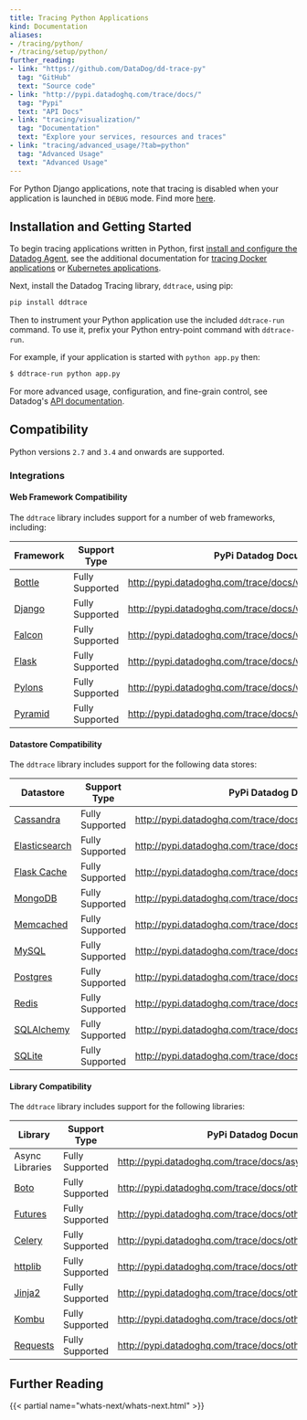 ```yaml
---
title: Tracing Python Applications
kind: Documentation
aliases:
- /tracing/python/
- /tracing/setup/python/
further_reading:
- link: "https://github.com/DataDog/dd-trace-py"
  tag: "GitHub"
  text: "Source code"
- link: "http://pypi.datadoghq.com/trace/docs/"
  tag: "Pypi"
  text: "API Docs"
- link: "tracing/visualization/"
  tag: "Documentation"
  text: "Explore your services, resources and traces"
- link: "tracing/advanced_usage/?tab=python"
  tag: "Advanced Usage"
  text: "Advanced Usage"
---
```


<div class="alert alert-info">
For Python Django applications, note that tracing is disabled when your application is launched in <code>DEBUG</code> mode. Find more <a href="http://pypi.datadoghq.com/trace/docs/web_integrations.html#django">here</a>.
</div>

## Installation and Getting Started

To begin tracing applications written in Python, first [install and configure the Datadog Agent][1], see the additional documentation for [tracing Docker applications][2] or [Kubernetes applications][3].

Next, install the Datadog Tracing library, `ddtrace`, using pip:

```python
pip install ddtrace
```

Then to instrument your Python application use the included `ddtrace-run` command. To use it, prefix your Python entry-point command with `ddtrace-run`.

For example, if your application is started with `python app.py` then:

```sh
$ ddtrace-run python app.py
```

For more advanced usage, configuration, and fine-grain control, see Datadog's [API documentation][4].


## Compatibility

Python versions `2.7` and `3.4` and onwards are supported.

### Integrations

#### Web Framework Compatibility

The `ddtrace` library includes support for a number of web frameworks, including:

|                Framework                 |  Support Type   |                     PyPi Datadog Documentation                     |
| ---------------------------------------- | --------------- | ------------------------------------------------------------------ |
| [Bottle][5]          | Fully Supported | http://pypi.datadoghq.com/trace/docs/web_integrations.html#bottle  |
| [Django][6] | Fully Supported | http://pypi.datadoghq.com/trace/docs/web_integrations.html#django  |
| [Falcon][7]   | Fully Supported | http://pypi.datadoghq.com/trace/docs/web_integrations.html#falcon  |
| [Flask][8]         | Fully Supported | http://pypi.datadoghq.com/trace/docs/web_integrations.html#flask   |
| [Pylons][9]      | Fully Supported | http://pypi.datadoghq.com/trace/docs/web_integrations.html#pylons  |
| [Pyramid][10]       | Fully Supported | http://pypi.datadoghq.com/trace/docs/web_integrations.html#pyramid |

#### Datastore Compatibility

The `ddtrace` library includes support for the following data stores:

|                           Datastore                            |  Support Type   |                       PyPi Datadog Documentation                        |
| -------------------------------------------------------------- | --------------- | ----------------------------------------------------------------------- |
| [Cassandra][11]                     | Fully Supported | http://pypi.datadoghq.com/trace/docs/db_integrations.html#cassandra     |
| [Elasticsearch][12] | Fully Supported | http://pypi.datadoghq.com/trace/docs/db_integrations.html#elasticsearch |
| [Flask Cache][13]           | Fully Supported | http://pypi.datadoghq.com/trace/docs/db_integrations.html#flask-cache   |
| [MongoDB][14]             | Fully Supported | http://pypi.datadoghq.com/trace/docs/db_integrations.html#mongodb       |
| [Memcached][15]                            | Fully Supported | http://pypi.datadoghq.com/trace/docs/db_integrations.html#memcached     |
| [MySQL][16]                                | Fully Supported | http://pypi.datadoghq.com/trace/docs/db_integrations.html#mysql         |
| [Postgres][17]                        | Fully Supported | http://pypi.datadoghq.com/trace/docs/db_integrations.html#postgres      |
| [Redis][18]                                     | Fully Supported | http://pypi.datadoghq.com/trace/docs/db_integrations.html#redis         |
| [SQLAlchemy][19]                      | Fully Supported | http://pypi.datadoghq.com/trace/docs/db_integrations.html#sqlalchemy    |
| [SQLite][20]                              | Fully Supported | http://pypi.datadoghq.com/trace/docs/db_integrations.html#sqlite        |


#### Library Compatibility

The `ddtrace` library includes support for the following libraries:

|                               Library                                |  Support Type   |                      PyPi Datadog Documentation                       |
| -------------------------------------------------------------------- | --------------- | --------------------------------------------------------------------- |
| Async Libraries                                                      | Fully Supported | http://pypi.datadoghq.com/trace/docs/async_integrations.html          |
| [Boto][21]                        | Fully Supported | http://pypi.datadoghq.com/trace/docs/other_integrations.html#boto     |
| [Futures][22] | Fully Supported | http://pypi.datadoghq.com/trace/docs/other_integrations.html#futures  |
| [Celery][23]                              | Fully Supported | http://pypi.datadoghq.com/trace/docs/other_integrations.html#celery   |
| [httplib][24]            | Fully Supported | http://pypi.datadoghq.com/trace/docs/other_integrations.html#httplib  |
| [Jinja2][25]                                    | Fully Supported | http://pypi.datadoghq.com/trace/docs/other_integrations.html#jinja2   |
| [Kombu][26]                     | Fully Supported | http://pypi.datadoghq.com/trace/docs/other_integrations.html#kombu    |
| [Requests][27]               | Fully Supported | http://pypi.datadoghq.com/trace/docs/other_integrations.html#requests |


## Further Reading

{{< partial name="whats-next/whats-next.html" >}}

[1]: /tracing/setup
[2]: /tracing/setup/docker
[3]: /agent/kubernetes/daemonset_setup/#trace-collection
[4]: http://pypi.datadoghq.com/trace/docs
[5]: https://bottlepy.org
[6]: https://www.djangoproject.com
[7]: https://falconframework.org
[8]: http://flask.pocoo.org
[9]: http://pylonsproject.org
[10]: https://trypyramid.com
[11]: https://cassandra.apache.org
[12]: https://www.elastic.co/products/elasticsearch
[13]: https://pythonhosted.org/Flask-Cache
[14]: https://www.mongodb.com/what-is-mongodb
[15]: https://memcached.org
[16]: https://www.mysql.com
[17]: https://www.postgresql.org
[18]: https://redis.io
[19]: https://www.sqlalchemy.org
[20]: https://www.sqlite.org
[21]: http://docs.pythonboto.org/en/latest
[22]: https://docs.python.org/3/library/concurrent.futures.html
[23]: http://www.celeryproject.org
[24]: https://docs.python.org/2/library/httplib.html
[25]: http://jinja.pocoo.org
[26]: https://kombu.readthedocs.io/en/latest
[27]: http://docs.python-requests.org/en/master
